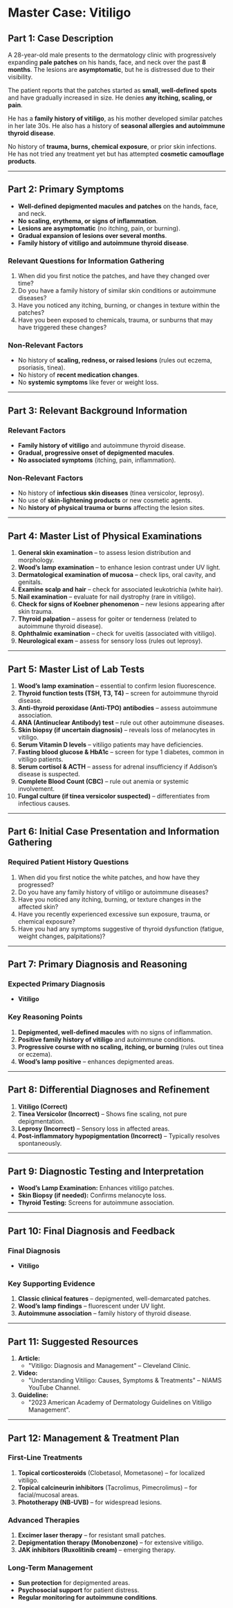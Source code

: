 # **Master Case: Vitiligo**

## **Part 1: Case Description**

A 28-year-old male presents to the dermatology clinic with progressively expanding **pale patches** on his hands, face, and neck over the past **8 months**. The lesions are **asymptomatic**, but he is distressed due to their visibility.  

The patient reports that the patches started as **small, well-defined spots** and have gradually increased in size. He denies **any itching, scaling, or pain**.  

He has a **family history of vitiligo**, as his mother developed similar patches in her late 30s. He also has a history of **seasonal allergies and autoimmune thyroid disease**.  

No history of **trauma, burns, chemical exposure**, or prior skin infections. He has not tried any treatment yet but has attempted **cosmetic camouflage products**.  

---

## **Part 2: Primary Symptoms**

- **Well-defined depigmented macules and patches** on the hands, face, and neck.  
- **No scaling, erythema, or signs of inflammation**.  
- **Lesions are asymptomatic** (no itching, pain, or burning).  
- **Gradual expansion of lesions over several months**.  
- **Family history of vitiligo and autoimmune thyroid disease**.  

### **Relevant Questions for Information Gathering**
1. When did you first notice the patches, and have they changed over time?  
2. Do you have a family history of similar skin conditions or autoimmune diseases?  
3. Have you noticed any itching, burning, or changes in texture within the patches?  
4. Have you been exposed to chemicals, trauma, or sunburns that may have triggered these changes?  

### **Non-Relevant Factors**
- No history of **scaling, redness, or raised lesions** (rules out eczema, psoriasis, tinea).  
- No history of **recent medication changes**.  
- No **systemic symptoms** like fever or weight loss.  

---

## **Part 3: Relevant Background Information**

### **Relevant Factors**
- **Family history of vitiligo** and autoimmune thyroid disease.  
- **Gradual, progressive onset of depigmented macules**.  
- **No associated symptoms** (itching, pain, inflammation).  

### **Non-Relevant Factors**
- No history of **infectious skin diseases** (tinea versicolor, leprosy).  
- No use of **skin-lightening products** or new cosmetic agents.  
- No **history of physical trauma or burns** affecting the lesion sites.  

---

## **Part 4: Master List of Physical Examinations**

1. **General skin examination** – to assess lesion distribution and morphology.  
2. **Wood’s lamp examination** – to enhance lesion contrast under UV light.  
3. **Dermatological examination of mucosa** – check lips, oral cavity, and genitals.  
4. **Examine scalp and hair** – check for associated leukotrichia (white hair).  
5. **Nail examination** – evaluate for nail dystrophy (rare in vitiligo).  
6. **Check for signs of Koebner phenomenon** – new lesions appearing after skin trauma.  
7. **Thyroid palpation** – assess for goiter or tenderness (related to autoimmune thyroid disease).  
8. **Ophthalmic examination** – check for uveitis (associated with vitiligo).  
9. **Neurological exam** – assess for sensory loss (rules out leprosy).  

---

## **Part 5: Master List of Lab Tests**

1. **Wood’s lamp examination** – essential to confirm lesion fluorescence.  
2. **Thyroid function tests (TSH, T3, T4)** – screen for autoimmune thyroid disease.  
3. **Anti-thyroid peroxidase (Anti-TPO) antibodies** – assess autoimmune association.  
4. **ANA (Antinuclear Antibody) test** – rule out other autoimmune diseases.  
5. **Skin biopsy (if uncertain diagnosis)** – reveals loss of melanocytes in vitiligo.  
6. **Serum Vitamin D levels** – vitiligo patients may have deficiencies.  
7. **Fasting blood glucose & HbA1c** – screen for type 1 diabetes, common in vitiligo patients.  
8. **Serum cortisol & ACTH** – assess for adrenal insufficiency if Addison’s disease is suspected.  
9. **Complete Blood Count (CBC)** – rule out anemia or systemic involvement.  
10. **Fungal culture (if tinea versicolor suspected)** – differentiates from infectious causes.  

---

## **Part 6: Initial Case Presentation and Information Gathering**

### **Required Patient History Questions**
1. When did you first notice the white patches, and how have they progressed?  
2. Do you have any family history of vitiligo or autoimmune diseases?  
3. Have you noticed any itching, burning, or texture changes in the affected skin?  
4. Have you recently experienced excessive sun exposure, trauma, or chemical exposure?  
5. Have you had any symptoms suggestive of thyroid dysfunction (fatigue, weight changes, palpitations)?  

---

## **Part 7: Primary Diagnosis and Reasoning**

### **Expected Primary Diagnosis**  
- **Vitiligo**  

### **Key Reasoning Points**
1. **Depigmented, well-defined macules** with no signs of inflammation.  
2. **Positive family history of vitiligo** and autoimmune conditions.  
3. **Progressive course with no scaling, itching, or burning** (rules out tinea or eczema).  
4. **Wood’s lamp positive** – enhances depigmented areas.  

---

## **Part 8: Differential Diagnoses and Refinement**

1. **Vitiligo (Correct)**  
2. **Tinea Versicolor (Incorrect)** – Shows fine scaling, not pure depigmentation.  
3. **Leprosy (Incorrect)** – Sensory loss in affected areas.  
4. **Post-inflammatory hypopigmentation (Incorrect)** – Typically resolves spontaneously.  

---

## **Part 9: Diagnostic Testing and Interpretation**

- **Wood’s Lamp Examination:** Enhances vitiligo patches.  
- **Skin Biopsy (if needed):** Confirms melanocyte loss.  
- **Thyroid Testing:** Screens for autoimmune association.  

---

## **Part 10: Final Diagnosis and Feedback**

### **Final Diagnosis**
- **Vitiligo**  

### **Key Supporting Evidence**
1. **Classic clinical features** – depigmented, well-demarcated patches.  
2. **Wood’s lamp findings** – fluorescent under UV light.  
3. **Autoimmune association** – family history of thyroid disease.  

---

## **Part 11: Suggested Resources**

1. **Article:**  
   - "Vitiligo: Diagnosis and Management" – Cleveland Clinic.  
2. **Video:**  
   - "Understanding Vitiligo: Causes, Symptoms & Treatments" – NIAMS YouTube Channel.  
3. **Guideline:**  
   - "2023 American Academy of Dermatology Guidelines on Vitiligo Management".  

---

## **Part 12: Management & Treatment Plan**

### **First-Line Treatments**
1. **Topical corticosteroids** (Clobetasol, Mometasone) – for localized vitiligo.  
2. **Topical calcineurin inhibitors** (Tacrolimus, Pimecrolimus) – for facial/mucosal areas.  
3. **Phototherapy (NB-UVB)** – for widespread lesions.  

### **Advanced Therapies**
1. **Excimer laser therapy** – for resistant small patches.  
2. **Depigmentation therapy (Monobenzone)** – for extensive vitiligo.  
3. **JAK inhibitors (Ruxolitinib cream)** – emerging therapy.  

### **Long-Term Management**
- **Sun protection** for depigmented areas.  
- **Psychosocial support** for patient distress.  
- **Regular monitoring for autoimmune conditions**.  
